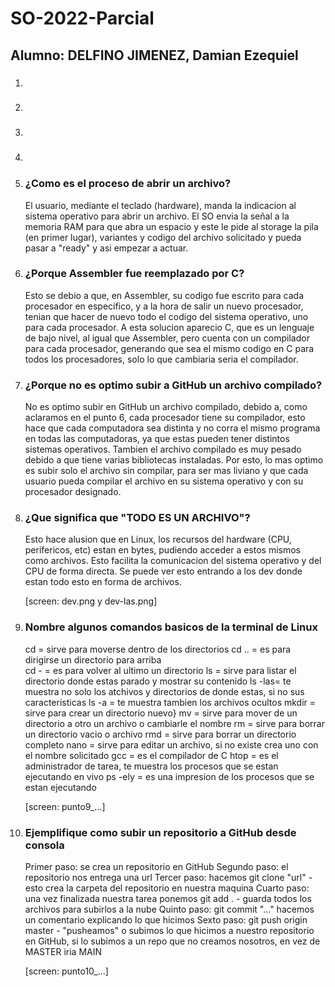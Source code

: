 # SO-2022-Parcial
## Alumno: DELFINO JIMENEZ, Damian Ezequiel

1) ###

2) ###

3) ###

4) ### 

5) ### ¿Como es el proceso de abrir un archivo?

    El usuario, mediante el teclado (hardware), manda la indicacion al sistema operativo para abrir un archivo. El SO envia la señal a la memoria RAM para que abra un espacio y este le pide al storage la pila (en primer lugar), variantes y codigo del archivo solicitado y pueda pasar a "ready" y asi empezar a actuar.


6) ### ¿Porque Assembler fue reemplazado por C?

    Esto se debio a que, en Assembler, su codigo fue escrito para cada procesador en especifico, y a la hora de salir un nuevo procesador, tenian que hacer de nuevo todo el codigo del sistema operativo, uno para cada procesador. A esta solucion aparecio C, que es un lenguaje de bajo nivel, al igual que Assembler, pero cuenta con un compilador para cada procesador, generando que sea el mismo codigo en C para todos los procesadores, solo lo que cambiaria seria el compilador.  
    
7) ### ¿Porque no es optimo subir a GitHub un archivo compilado?

    No es optimo subir en GitHub un archivo compilado, debido a, como aclaramos en el punto 6, cada procesador tiene su compilador, esto hace que cada computadora sea distinta y no corra el mismo programa en todas las computadoras, ya que estas pueden tener distintos sistemas operativos. Tambien el archivo compilado es muy pesado debido a que tiene varias bibliotecas instaladas. Por esto, lo mas optimo es subir solo el archivo sin compilar, para ser mas liviano y que cada usuario pueda compilar el archivo en su sistema operativo y con su procesador designado.

8) ### ¿Que significa que "TODO ES UN ARCHIVO"?

    Esto hace alusion que en Linux, los recursos del hardware (CPU, perifericos, etc) estan en bytes, pudiendo acceder a estos mismos como archivos. Esto facilita la comunicacion del sistema operativo y del CPU de forma directa.
    Se puede ver esto entrando a los dev donde estan todo esto en forma de archivos.

    [screen: dev.png y dev-las.png]

9) ### Nombre algunos comandos basicos de la terminal de Linux

    cd = sirve para moverse dentro de los directorios
        cd .. = es para dirigirse un directorio para arriba  
        cd - = es para volver al ultimo un directorio
    ls = sirve para listar el directorio donde estas parado y mostrar su contenido
        ls -las= te muestra no solo los atchivos y directorios de donde estas, si no sus caracteristicas
        ls -a = te muestra tambien los archivos ocultos
    mkdir = sirve para crear un directorio nuevo}
    mv = sirve para mover de un directorio a otro un archivo o cambiarle el nombre
    rm = sirve para borrar un directorio vacio o archivo
    rmd = sirve para borrar un directorio completo
    nano = sirve para editar un archivo, si no existe crea uno con el nombre solicitado
    gcc = es el compilador de C
    htop = es el administrador de tarea, te muestra los procesos que se estan ejecutando en vivo
    ps -ely = es una impresion de los procesos que se estan ejecutando

    [screen: punto9_...]

10) ### Ejemplifique como subir un repositorio a GitHub desde consola

    Primer paso: se crea un repositorio en GitHub
    Segundo paso: el repositorio nos entrega una url
    Tercer paso: hacemos git clone "url" - esto crea la carpeta del repositorio en nuestra maquina
    Cuarto paso: una vez finalizada nuestra tarea ponemos git add . - guarda todos los archivos para subirlos a la nube
    Quinto paso: git commit "..." hacemos un comentario explicando lo que hicimos
    Sexto paso: git push origin master - "pusheamos" o subimos lo que hicimos a nuestro repositorio en GitHub, si lo subimos a un repo que no creamos nosotros, en vez de MASTER iria MAIN
    

    [screen: punto10_...]